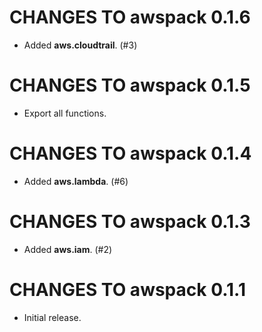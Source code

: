 # CHANGES TO awspack 0.1.6

* Added **aws.cloudtrail**. (#3)

# CHANGES TO awspack 0.1.5

* Export all functions.

# CHANGES TO awspack 0.1.4

* Added **aws.lambda**. (#6)

# CHANGES TO awspack 0.1.3

* Added **aws.iam**. (#2)

# CHANGES TO awspack 0.1.1

* Initial release.
